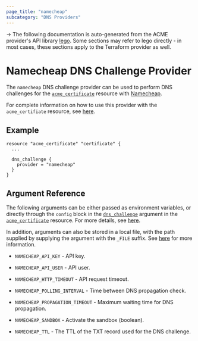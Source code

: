 ```yaml
---
page_title: "namecheap"
subcategory: "DNS Providers"
---
```


-> The following documentation is auto-generated from the ACME
provider's API library [lego](https://go-acme.github.io/lego/).  Some
sections may refer to lego directly - in most cases, these sections
apply to the Terraform provider as well.

# Namecheap DNS Challenge Provider

The `namecheap` DNS challenge provider can be used to perform DNS challenges for
the [`acme_certificate`][resource-acme-certificate] resource with
[Namecheap](https://www.namecheap.com).

[resource-acme-certificate]: ../resources/certificate.md

For complete information on how to use this provider with the `acme_certifiate`
resource, see [here][resource-acme-certificate-dns-challenges].

[resource-acme-certificate-dns-challenges]: ./certificate.md#using-dns-challenges

## Example

```hcl
resource "acme_certificate" "certificate" {
  ...

  dns_challenge {
    provider = "namecheap"
  }
}
```
## Argument Reference

The following arguments can be either passed as environment variables, or
directly through the `config` block in the
[`dns_challenge`][resource-acme-certificate-dns-challenge-arg] argument in the
[`acme_certificate`][resource-acme-certificate] resource. For more details, see
[here][resource-acme-certificate-dns-challenges].

[resource-acme-certificate-dns-challenge-arg]: ./certificate.md#dns_challenge

In addition, arguments can also be stored in a local file, with the path
supplied by supplying the argument with the `_FILE` suffix. See
[here][acme-certificate-file-arg-example] for more information.

[acme-certificate-file-arg-example]: ./certificate.md#using-variable-files-for-provider-arguments

* `NAMECHEAP_API_KEY` - API key.
* `NAMECHEAP_API_USER` - API user.

* `NAMECHEAP_HTTP_TIMEOUT` - API request timeout.
* `NAMECHEAP_POLLING_INTERVAL` - Time between DNS propagation check.
* `NAMECHEAP_PROPAGATION_TIMEOUT` - Maximum waiting time for DNS propagation.
* `NAMECHEAP_SANDBOX` - Activate the sandbox (boolean).
* `NAMECHEAP_TTL` - The TTL of the TXT record used for the DNS challenge.


